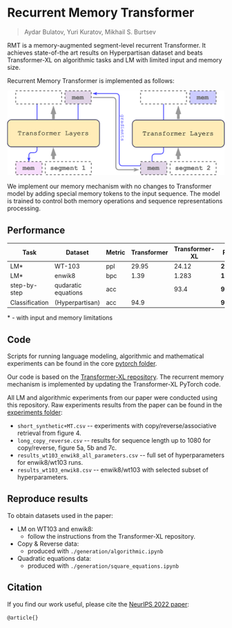 # Recurrent Memory Transformer

>Aydar Bulatov, Yuri Kuratov, Mikhail S. Burtsev

RMT is a memory-augmented segment-level recurrent Transformer. It achieves state-of-the art results on Hyperpartisan dataset and beats Transformer-XL on algorithmic tasks and LM with limited input and memory size.

Recurrent Memory Transformer is implemented as follows:

![**RMT**](img/RMT_simple.png?raw=True)

We implement our memory mechanism with no changes to Transformer model by adding special memory tokens to the input sequence. The model is trained to control both memory operations and sequence representations processing.

## Performance
Task | Dataset | Metric | Transformer | Transformer-XL | RMT
-- | -- | -- | -- | -- | -- 
LM* | WT-103 | ppl | 29.95 | 24.12 | **23.99**
LM* | enwik8 | bpc | 1.39 | 1.283 | **1.228**
step-by-step | qudaratic equations | acc |  | 93.4 | **99.8**
Classification | (Hyperpartisan) | acc | 94.9 |  | **98.1** 

\* - with input and memory limitations
 

## Code

Scripts for running language modeling, algorithmic and mathematical experiments can be found in the core [pytorch folder](./pytorch/).

Our code is based on the [Transformer-XL repository](https://github.com/kimiyoung/transformer-xl).
The recurrent memory mechanism is implemented by updating the Transformer-XL PyTorch code.

All LM and algorithmic experiments from our paper were conducted using this repository.
Raw experiments results from the paper can be found in the [experiments folder](./experiment_results/):

- `short_synthetic+MT.csv` -- experiments with copy/reverse/associative retrieval from figure 4.
- `long_copy_reverse.csv` -- results for sequence length up to 1080 for copy/reverse, figure 5a, 5b and 7c.
- `results_wt103_enwik8_all_parameters.csv` -- full set of hyperparameters for enwik8/wt103 runs.
- `results_wt103_enwik8.csv` -- enwik8/wt103 with selected subset of hyperparameters.

## Reproduce results

To obtain datasets used in the paper:

- LM on WT103 and enwik8:
  - follow the instructions from the Transformer-XL repository.
- Copy & Reverse data:
  - produced with `./generation/algorithmic.ipynb`
- Quadratic equations data:
  - produced with  `./generation/square_equations.ipynb`


## Citation
If you find our work useful, please cite the [NeurIPS 2022 paper]():
```
@article{}
